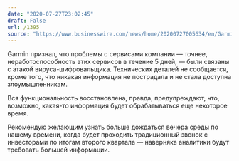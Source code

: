 ```yaml
---
date: "2020-07-27T23:02:45"
draft: False
url: /1395
source: "https://www.businesswire.com/news/home/20200727005634/en/Garmin%C2%AE-issues-statement-outage"
---
```


Garmin признал, что проблемы с сервисами компании — точнее, неработоспособность этих сервисов в течение 5 дней, — были связаны с атакой вируса-шифровальщика. Технических деталей не сообщается, кроме того, что никакая информация не пострадала и не стала доступна злоумышленникам. 

Вся функциональность восстановлена, правда, предупреждают, что, возможно, какая-то информация будет обрабатываться еще некоторое время. 

Рекомендую желающим узнать больше дождаться вечера среды по нашему времени, когда будет проходить традиционный звонок с инвесторами по итогам второго квартала — наверняка аналитики будут требовать большей информации.
